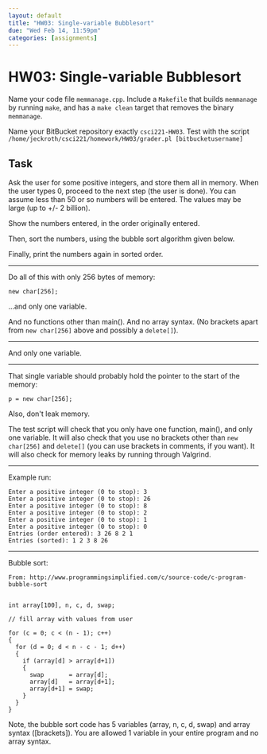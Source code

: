 ```yaml
---
layout: default
title: "HW03: Single-variable Bubblesort"
due: "Wed Feb 14, 11:59pm"
categories: [assignments]
---
```


# HW03: Single-variable Bubblesort

Name your code file `memmanage.cpp`. Include a `Makefile` that builds `memmanage` by running `make`, and has a `make clean` target that removes the binary `memmanage`.

Name your BitBucket repository exactly `csci221-HW03`. Test with the script `/home/jeckroth/csci221/homework/HW03/grader.pl [bitbucketusername]`

## Task

Ask the user for some positive integers, and store them all in memory. When the user types 0, proceed to the next step (the user is done). You can assume less than 50 or so numbers will be entered. The values may be large (up to +/- 2 billion).

Show the numbers entered, in the order originally entered.

Then, sort the numbers, using the bubble sort algorithm given below.

Finally, print the numbers again in sorted order.

---

Do all of this with only 256 bytes of memory:

```
new char[256];
```

...and only one variable.

And no functions other than main(). And no array syntax. (No brackets apart from `new char[256]` above and possibly a `delete[]`).

---

And only one variable.

---

That single variable should probably hold the pointer to the start of the memory:

```
p = new char[256];
```

Also, don't leak memory.

The test script will check that you only have one function, main(), and only one variable. It will also check that you use no brackets other than `new char[256]` and `delete[]` (you can use brackets in comments, if you want). It will also check for memory leaks by running through Valgrind.

---

Example run:

```
Enter a positive integer (0 to stop): 3
Enter a positive integer (0 to stop): 26
Enter a positive integer (0 to stop): 8
Enter a positive integer (0 to stop): 2
Enter a positive integer (0 to stop): 1
Enter a positive integer (0 to stop): 0
Entries (order entered): 3 26 8 2 1
Entries (sorted): 1 2 3 8 26
```

---

Bubble sort:

```
From: http://www.programmingsimplified.com/c/source-code/c-program-bubble-sort


int array[100], n, c, d, swap;

// fill array with values from user

for (c = 0; c < (n - 1); c++)
{
  for (d = 0; d < n - c - 1; d++)
  {
    if (array[d] > array[d+1])
    {
      swap       = array[d];
      array[d]   = array[d+1];
      array[d+1] = swap;
    }
  }
}
```

Note, the bubble sort code has 5 variables (array, n, c, d, swap) and array syntax ([brackets]). You are allowed 1 variable in your entire program and no array syntax.


